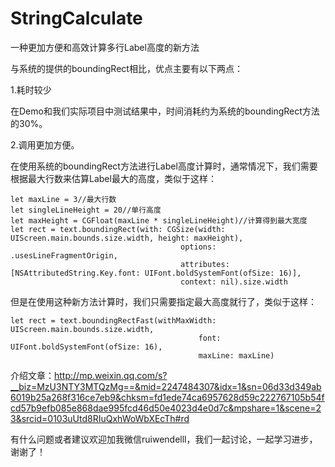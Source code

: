 # StringCalculate

一种更加方便和高效计算多行Label高度的新方法

与系统的提供的boundingRect相比，优点主要有以下两点：

1.耗时较少

在Demo和我们实际项目中测试结果中，时间消耗约为系统的boundingRect方法的30%。

2.调用更加方便。

在使用系统的boundingRect方法进行Label高度计算时，通常情况下，我们需要根据最大行数来估算Label最大的高度，类似于这样：
```
let maxLine = 3//最大行数
let singleLineHeight = 20//单行高度
let maxHeight = CGFloat(maxLine * singleLineHeight)//计算得到最大宽度
let rect = text.boundingRect(with: CGSize(width: UIScreen.main.bounds.size.width, height: maxHeight),
                                      options: .usesLineFragmentOrigin,
                                      attributes: [NSAttributedString.Key.font: UIFont.boldSystemFont(ofSize: 16)],
                                      context: nil).size.width
```
但是在使用这种新方法计算时，我们只需要指定最大高度就行了，类似于这样：
```
let rect = text.boundingRectFast(withMaxWidth: UIScreen.main.bounds.size.width, 
                                          font: UIFont.boldSystemFont(ofSize: 16), 
                                          maxLine: maxLine)
```
                   
介绍文章：http://mp.weixin.qq.com/s?__biz=MzU3NTY3MTQzMg==&mid=2247484307&idx=1&sn=06d33d349ab6019b25a268f316ce7eb9&chksm=fd1ede74ca6957628d59c222767105b54fcd57b9efb085e868dae995fcd46d50e4023d4e0d7c&mpshare=1&scene=23&srcid=0103uUtd8RIuQxhWoWbXEcTh#rd

有什么问题或者建议欢迎加我微信ruiwendelll，我们一起讨论，一起学习进步，谢谢了！
